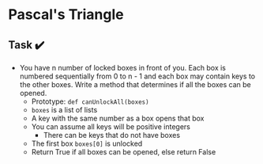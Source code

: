 # Pascal's Triangle

## Task :heavy_check_mark:
* You have n number of locked boxes in front of you. Each box is numbered sequentially from 0 to n - 1 and each box may contain keys to the other boxes.
    Write a method that determines if all the boxes can be opened.
    * Prototype: `def canUnlockAll(boxes)`
    * `boxes` is a list of lists
    * A key with the same number as a box opens that box
    * You can assume all keys will be positive integers
        * There can be keys that do not have boxes
    * The first box `boxes[0]` is unlocked
    * Return True if all boxes can be opened, else return False
